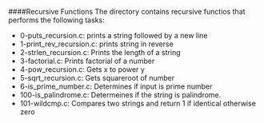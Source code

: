 ####Recursive Functions
The directory contains recursive functios that performs the following tasks:
* 0-puts_recursion.c: prints a string followed by a new line
* 1-print_rev_recursion.c: prints string in reverse
* 2-strlen_recursion.c: Prints the length of a string
* 3-factorial.c: Prints factorial of a number
* 4-pow_recursion.c: Gets x to power y
* 5-sqrt_recursion.c: Gets squareroot of number
* 6-is_prime_number.c: Determines if input is prime number
* 100-is_palindrome.c: Determeines if the string is palindrome. 
* 101-wildcmp.c: Compares two strings and return 1 if identical otherwise zero

